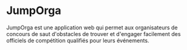 # JumpOrga

JumpOrga est une application web qui permet aux organisateurs de concours de saut d'obstacles de trouver et d'engager facilement des officiels de compétition qualifiés pour leurs événements.
